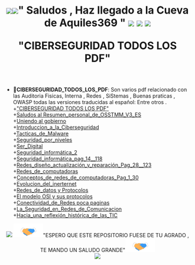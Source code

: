 <h1 align="center"><img height="40" src="https://github.com/7oSkaaa/7oSkaaa/blob/main/Images/about_me.gif?raw=true"><img height="40" src="https://emoji.gg/assets/emoji/7333-parrotdance.gif">" Saludos , Haz llegado a la Cueva de Aquiles369 " <img height="40" src="https://emoji.gg/assets/emoji/7333-parrotdance.gif"> <img height="40" src="https://github.com/7oSkaaa/7oSkaaa/blob/main/Images/about_me.gif?raw=true"> <img height="35" src="https://user-images.githubusercontent.com/73097560/115834477-dbab4500-a447-11eb-908a-139a6edaec5c.gif"> 

"CIBERSEGURIDAD TODOS LOS PDF"
</h1>
</p>
<br>



- :file_folder:__CIBERSEGURIDAD_TODOS_LOS_PDF__:
Son varios pdf relacionado con las Auditoria Fisicas, Interna , Redes , SiStemas , Buenas praticas ,  OWASP todas las versiones traducidas al español: Entre otros .<br>
+["CIBERSEGURIDAD TODOS LOS PDF"](README.md)<br>
+[Saludos al Resumen_personal_de_OSSTMM_V3_ES](OSSTMM_V3_es)<br>
+[Uniendo al gobierno](Uniendo_al_Gobierno)<br>
+[Introduccion_a_la_Ciberseguridad](Introduccion_a_la_ciberseguridad)<br>
+[Tacticas_de_Malware](Tacticas_de_Malware)<br>
+[Seguridad_por_niveles](seguridad_por_niveles)<br>
+[Ser_Digital](Ser_Digital)<br>
+[Seguridad_informática_2](Seguridad_informática_2)<br>
+[Seguridad_informática_pag_14__118](Seguridad_informática_pag_14__118)<br>
+[Redes_diseño_actualización_y_reparación_Pag_28__123](Redes_diseño_actualización_y_reparación_Pag_28__123)<br>
+[Redes_de_computadoras](Redes_de_computadoras)<br>
+[Conceptos_de_redes_de_computadoras_Pag_1_30](Conceptos_de_redes_de_computadoras_Pag_1_30)<br>
+[Evolucion_del_inerternet](Evolucion_del_inert6ernet)<br>
+[Redes_de_datos y Protocolos](Redes_de_datos)<br>
+[El modelo OSI y sus protocolos](Protocolos_del_modelo_OSI)<br>
+[Conectividad_de_Redes poca paginas](Conectividad_de_redes)<br>
+[La_Seguridad_en_Redes_de_Comunicacion](La_Seguridad_en_Redes_de_Comunicacion)<br>
+[Hacia_una_reflexión_histórica_de_las_TIC](Hacia_una_reflexión_histórica_de_las_TIC)<br>








<p align="center">
  <img src="https://user-images.githubusercontent.com/73097560/115834477-dbab4500-a447-11eb-908a-139a6edaec5c.gif"> 
<img src="https://github.com/0xAbdulKhalid/0xAbdulKhalid/raw/main/assets/mdImages/handshake.gif" width ="80">"ESPERO QUE ESTE REPOSITORIO  FUESE DE TU AGRADO , TE MANDO UN SALUDO GRANDE"<img src="https://github.com/0xAbdulKhalid/0xAbdulKhalid/raw/main/assets/mdImages/handshake.gif" width ="80">
	<br>
	<img src="https://user-images.githubusercontent.com/73097560/115834477-dbab4500-a447-11eb-908a-139a6edaec5c.gif"> 
</p>

 
